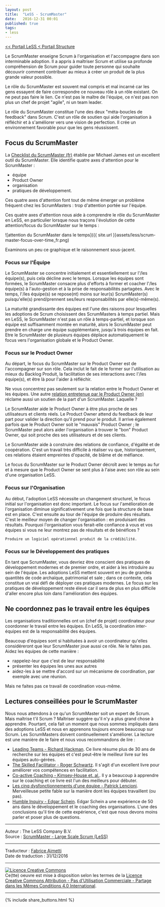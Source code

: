```yaml
---
layout: post
title:  "LeSS - ScrumMaster"
date:   2016-12-31 00:01
published: true
tags:
- less
---
```


[<< Portail LeSS < Portail Structure](http://www.les-traducteurs-agiles.org/2016/12/26/less-portail-structure.html)

Le ScrumMaster enseigne Scrum à l'organisation et l'accompagne dans son interminable adoption. Il a appris à maîtriser Scrum et utilise sa profonde compréhension de Scrum pour guider toute personne qui souhaite découvrir comment contribuer au mieux à créer un produit de la plus grande valeur possible.

Le rôle du ScrumMaster est souvent mal compris et mal incarné car les gens essayent de faire correspondre ce nouveau rôle à un rôle existant. On ne peut pas faire le lien. Ce n'est pas le maître de l'équipe, ce n'est pas non plus un chef de projet "agile", ni un team leader.

Le rôle du ScrumMaster constitue l'une des deux "méta-boucles de feedback" dans Scrum. C'est un rôle de soutien qui aide l'organisation à réfléchir et à s'améliorer vers une vision de perfection. Il crée un environnement favorable pour que les gens réussissent.

## Focus du ScrumMaster

La [Checklist du ScrumMaster (fr)](http://www.les-traducteurs-agiles.org/pratique/2015/08/24/un-exemple-de-checklist-pour-scrum-masters.html) établie par Michael James est un excellent outil du ScrumMaster. Elle identifie quatre axes d'attention pour le ScrumMaster :

* équipe
* Product Owner
* organisation
* pratiques de développement.


Ces quatre axes d'attention font tout de même émerger un problème fréquent chez les ScrumMasters : trop d'attention portée sur l'équipe.

Ces quatre axes d'attention nous aide à comprendre le rôle du ScrumMaster en LeSS, en particulier lorsque nous traçons l'évolution de cette attention/focus du ScrumMaster sur le temps :

![attention du ScrumMaster dans le temps]({{ site.url }}assets/less/scrum-master-focus-over-time_fr.png)


Examinons un peu ce graphique et le raisonnement sous-jacent.

### Focus sur l'Équipe

Le ScrumMaster se concentre initialement et essentiellement sur l'/les équipe(s), puis cela décline avec le temps. Lorsque les équipes sont formées, le ScrumMaster consacre plus d'efforts à former et coacher l'/les équipe(s) à l'auto-gestion et à la prise de responsabilités partagées. Avec le temps, l'/les équipe(s) se repose(nt) moins sur leur(s) ScrumMaster(s) puisqu'elle(s) prend/prennent ses/leurs responsabilités par elle(s)-même(s).

La maturité grandissante des équipes est l'une des raisons pour lesquelles les adoptions de Scrum choisissent des ScrumMasters à temps partiel. Mais en LeSS, le ScrumMaster n'est pas un rôle à temps-partiel, et lorsque son équipe est suffisamment montée en maturité, alors le ScrumMaster peut prendre en charge une équipe supplémentaire, jusqu'à trois équipes en fait. Etre le ScrumMaster de plusieurs équipes déplace automatiquement le focus vers l'organisation globale et le Product Owner.

### Focus sur le Product Owner

Au départ, le focus du ScrumMaster sur le Product Owner est de l'accompagner sur son rôle. Cela inclut le fait de le former sur l'utilisation au mieux du Backlog Produit, la facilitation de ses interactions avec l'/les équipe(s), et être là pour l'aider à réfléchir.

Ne vous concentrez pas seulement sur la relation entre le Product Owner et les équipes. Une autre [relation entretenue par le Product Owner (en)](http://less.works/less/framework/product-owner.html) réclame aussi un soutien de la part d'un ScrumMaster. Laquelle ?

Le ScrumMaster aide le Product Owner à être plus proche de ses utilisateurs et clients réels. Le Product Owner attend du feedback de leur part pour valider la direction qu'il prend pour le produit. Il arrive également parfois que le Product Owner soit le "mauvais" Product Owner ; le ScrumMaster peut alors aider l'organisation à trouver le "bon" Product Owner, qui soit proche des ses utilisateurs et de ses clients.

Le ScrumMaster aide à construire des relations de confiance, d'égalité et de coopération. C'est un travail très difficile à réaliser vu que, historiquement, ces relations étaient empreintes d'opacité, de blâme et de méfiance.

Le focus du ScrumMaster sur le Product Owner décroît avec le temps au fur et à mesure que le Product Owner se sent plus à l'aise avec son rôle au sein d'une organisation LeSS.

### Focus sur l'Organisation

Au début, l'adoption LeSS nécessite un changement structurel, le focus initial sur l'organisation est donc important. Le focus sur l'amélioration de l'organisation diminue significativement une fois que la structure de base est en place. C'est ensuite au tour de l'équipe de produire des résultats. C'est le meilleur moyen de changer l'organisation : en produisant des résultats. Pourquoi l'organisation vous ferait-elle confiance à vous et vos équipes si vous ne leur montrez pas de résultats et de bénéfices ?

`Produire un logiciel opérationnel produit de la crédibilité.`

### Focus sur le Développement des pratiques

En tant que ScrumMaster, vous devriez être conscient des pratiques de développement modernes et de premier ordre, et aider à les introduire au sein de l'équipe. Les adoptions LeSS mettent souvent en jeu de grandes quantités de code archaïque, patrimonial et sale ; dans ce contexte, cela constitue un vrai défi de déployer ces pratiques modernes. Le focus sur les pratiques de développement reste élevé car il sera de plus en plus difficile d'aller encore plus loin dans l'amélioration des équipes.

## Ne coordonnez pas le travail entre les équipes

Les organisations traditionnelles ont un (chef de projet) coordinateur pour coordonner le travail entre les équipes. En LeSS, la coordination inter-équipes est de la responsabilité des équipes.

Beaucoup d'équipes sont si habituées à avoir un coordinateur qu'elles considéreront que leur ScrumMaster joue aussi ce rôle. Ne le faites pas. Aidez les équipes de cette manière :

* rappelez-leur que c'est de leur responsabilité
* présenter les équipes les unes aux autres
* aidez-les à se mettre d'accord sur un mécanisme de coordination, par exemple avec une réunion.


Mais ne faites pas ce travail de coordination vous-même.

## Lectures conseillées pour le ScrumMaster

Nous nous attendons à ce qu'un ScrumMaster soit un expert de Scrum. Mais maîtrise t'il Scrum ? Maîtriser suggère qu'il n'y a plus grand chose à apprendre. Pourtant, cela fait un moment que nous sommes impliqués dans des adoptions LeSS et nous en apprenons toujours encore beaucoup sur Scrum. Les ScrumMasters doivent continuellement s'améliorer. La lecture est une manière de le faire et nous vous recommandons de lire :

* [Leading Teams - Richard Hackman](https://www.amazon.com/Leading-Teams-Setting-Stage-Performances/dp/1578513332). Ce livre résume plus de 30 ans de recherche sur les équipes et c'est peut-être le meilleur livre sur les équipes auto-gérées.
* [The Skilled Facilitator - Roger Schwartz](https://www.amazon.com/The-Skilled-Facilitator-Comprehensive-Facilitators/dp/0787947237). Il s'agit d'un excellent livre pour améliorer vos compétences en facilitation.
* [Co-active Coaching - Kimsey-House et. al.](https://www.amazon.com/Co-Active-Coaching-Changing-Business-Transforming/dp/1857885678). Il y a beaucoup à apprendre sur le coaching et ce livre est l'un des meilleurs pour débuter.
* [Les cinq dysfonctionnements d'une équipe - Patrick Lencioni](https://www.amazon.fr/OPTIMISEZ-VOTRE-EQUIPE-DYSFONCTIONS-DIRIGEANTS/dp/2892256038/ref=sr_1_1?ie=UTF8&qid=1483197580&sr=8-1&keywords=patrick+lencioni). Merveilleuse petite fable sur la manière dont les équipes travaillent (ou pas).
* [Humble Inquiry - Edgar Schein](https://www.amazon.com/Humble-Inquiry-Instead-Telling-Business/dp/1609949811). Edgar Schein a une expérience de 50 ans dans le développement et le coaching des organisations. L'une des conclusions qu'il tire de cette expérience, c'est que nous devons moins parler et poser plus de questions.


---
Auteur : The LeSS Company B.V.  
Source : [ScrumMaster - Large Scale Scrum (LeSS)](http://less.works/less/structure/scrummaster.html)  

---
Traducteur : [Fabrice Aimetti](http://www.fabrice-aimetti.fr/)  
Date de traduction : 31/12/2016  

---

<a rel="license" href="http://creativecommons.org/licenses/by-nc-sa/4.0/"><img alt="Licence Creative Commons" style="border-width:0" src="http://i.creativecommons.org/l/by-nc-sa/4.0/88x31.png" /></a><br />Ce(tte) oeuvre est mise à disposition selon les termes de la <a rel="license" href="http://creativecommons.org/licenses/by-nc-sa/4.0/">Licence Creative Commons Attribution - Pas d'Utilisation Commerciale - Partage dans les Mêmes Conditions 4.0 International</a>.

---

{% include share_buttons.html %}
